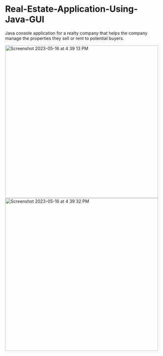 # Real-Estate-Application-Using-Java-GUI
Java console application for a realty company that helps the company manage the properties they sell or rent to potential buyers.

<img width="498" alt="Screenshot 2023-05-16 at 4 39 13 PM" src="https://github.com/Rohith-Reddy021/Real-Estate-Application-Using-Java-GUI/assets/133708343/1976358f-5965-4233-8759-7315590e20ca">

<img width="498" alt="Screenshot 2023-05-16 at 4 39 32 PM" src="https://github.com/Rohith-Reddy021/Real-Estate-Application-Using-Java-GUI/assets/133708343/9c1577e8-c70e-4251-a88b-d087c0c96481">
